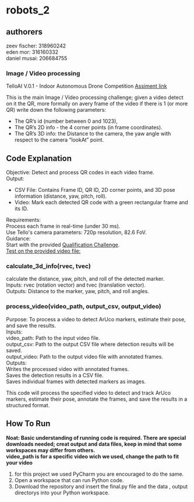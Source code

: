 # robots_2
## authorers
zeev fischer: 318960242   
eden mor: 316160332   
daniel musai: 206684755   

### Image / Video processing
TelloAI V.0.1 - Indoor Autonomous Drone Competition
[Assiment link](https://docs.google.com/document/d/1eo34T_M7jfduRZm_oevy94YY2LkGLzRT/edit#heading=h.2g3tsmea07xv)

This is the main Image / Video processing challenge; given a video detect on it the QR, more formally on avery frame of the video if there is 1 (or more QR) write down the following parameters: 
* The QR’s id (number between 0 and 1023),    
* The QR’s 2D info - the 4 corner points (in frame coordinates).   
* The QR’s 3D info: the Distance to the camera, the yaw angle with respect to the camera “lookAt” point.   

## Code Explanation 
Objective: Detect and process QR codes in each video frame.   
Output:   
* CSV File: Contains Frame ID, QR ID, 2D corner points, and 3D pose information (distance, yaw, pitch, roll).
* Video: Mark each detected QR code with a green rectangular frame and its ID.

Requirements:   
Process each frame in real-time (under 30 ms).   
Use Tello's camera parameters: 720p resolution, 82.6 FoV.   
Guidance:   
Start with the provided [Qualification Challenge](https://github.com/AlonBarak-dev/Tello-Semi-Autonomous/tree/main/Qualification%20Stage).   
[Test on the provided video file:](https://drive.google.com/file/d/12WWf1ITyXHhnpMvbOSkmvfr6E8NsvsU1/view)

### calculate_3d_info(rvec, tvec)    
calculate the distance, yaw, pitch, and roll of the detected marker.    
Inputs: rvec (rotation vector) and tvec (translation vector).    
Outputs: Distance to the marker, yaw, pitch, and roll angles.    

### process_video(video_path, output_csv, output_video)   
Purpose: To process a video to detect ArUco markers, estimate their pose, and save the results.    
Inputs:   
video_path: Path to the input video file.    
output_csv: Path to the output CSV file where detection results will be saved.   
output_video: Path to the output video file with annotated frames.   
Outputs:   
Writes the processed video with annotated frames.  
Saves the detection results in a CSV file.   
Saves individual frames with detected markers as images.   

This code will process the specified video to detect and track ArUco markers, estimate their pose, annotate the frames, and save the results in a structured format.   

## How To Run   
**Noat: Basic understanding of running code is required. There are special downloads needed; creat output and data files, keep in mind that some workspaces may differ from others.**   
**video_path is for a specific video wich we used, change the path to fit your video**   
1. for this project we used PyCharm you are encouraged to do the same.   
2. Open a workspace that can run Python code.   
3. Download the repository and insert the final.py file and the data , output directorys into your Python workspace.   
